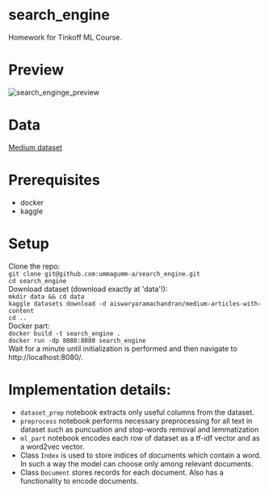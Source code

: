 # search_engine
Homework for Tinkoff ML Course.

# Preview
![search_enginge_preview](https://github.com/ummagumm-a/search_engine/blob/master/search_engine_preview.gif)

# Data 
[Medium dataset](https://www.kaggle.com/aiswaryaramachandran/medium-articles-with-content)

# Prerequisites
* docker
* kaggle

# Setup
Clone the repo: <br />
`git clone git@github.com:ummagumm-a/search_engine.git` <br />
`cd search_engine` <br />
Download dataset (download exactly at 'data'!): <br />
`mkdir data && cd data` <br />
`kaggle datasets download -d aiswaryaramachandran/medium-articles-with-content` <br />
`cd ..` <br />
Docker part: <br />
`docker build -t search_engine .` <br />
`docker run -dp 8080:8080 search_engine` <br />
Wait for a minute until initialization is performed and then navigate to http://localhost:8080/.

# Implementation details:
* `dataset_prep` notebook extracts only useful columns from the dataset.
* `preprocess` notebook performs necessary preprocessing for all text in dataset such as puncuation and stop-words removal and lemmatization
* `ml_part` notebook encodes each row of dataset as a tf-idf vector and as a word2vec vector.
* Class `Index` is used to store indices of documents which contain a word. In such a way the model can choose only among relevant documents.
* Class `Document` stores records for each document. Also has a functionality to encode documents.
